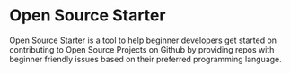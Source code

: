 # Open Source Starter
Open Source Starter is a tool to help beginner developers get started on contributing to Open Source Projects on Github by providing repos with beginner friendly issues based on their preferred programming language.
